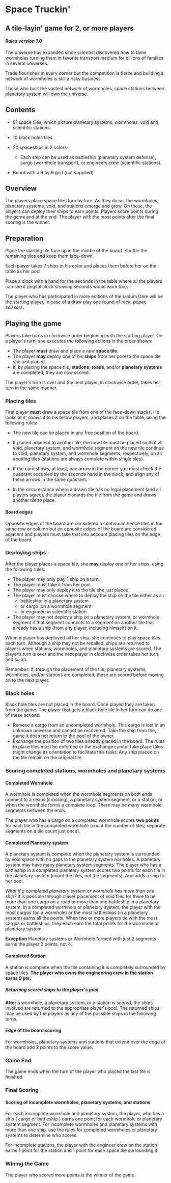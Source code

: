 # Space Truckin' 
## A tile-layin' game for 2, or more players 
#### *Rules version 1.0*

The universe has expanded since scientist discovered how
to tame wormholes turning them in favorite transport medium for billions 
of families in several universes. 

Trade flourishes in every corner but the competition is fierce and
building a network of wormholes is still a risky business.

Those who built the vastest network of wormholes, space stations between
planetary system will own the universe.

## Contents
* 81 space tiles, which picture planetary systems, wormholes, void and
  scientific stations.
* 10 black holes tiles.

* 20 spaceships in 2 colors
    - Each ship can be used as battleship (planetary system defense), cargo (wormhole transport), or engineers crew (scientific stations).

* Board with a 9 by 9 grid (not supplied)
 

## Overview
The players place space tiles turn by turn. As they do so, the wormholes,
planetary systems, void, and stations emerge and grow. On these, the players 
can deploy their ships to earn points. Players score points during the game 
and at the end.
The player with the most points after the final scoring is the winner.

## Preparation
Place the starting tile face up in the middle of the board. Shuffle the
remaining tiles and keep them face-down.

Each player takes 7 ships in his color and places them before her on the
table as her pool.

Place a clock with a hand for the seconds in the table where all the players 
can see it (digital clock showing seconds would work too).

The player who has participated in more editions of the Ludum Dare will
be the starting player, in case of a draw play one round of *rock, paper,
scissors*.


## Playing the game
Players take turns in clockwise order beginning with the starting
player. On a player's turn, she executes the following actions in the
order shown:
- The player **must** draw and place a new **space tile**.
- The player **may** deploy one of his **ships** from her pool to the
  space tile she just placed.
- if, by placing the space tile, **stations**, **roads**, and/or
  **planetary systems** are completed, they are now scored.
 
The player's turn is over and the next player, in clockwise order, takes
her turn in the same manner.

### Placing tiles
First player **must** draw a space tile from one of the face-down
stacks. He looks at it, shows it to his fellow players, and places it on
the table, using the following rules:

- The new tile can be placed in any free position of the board.

- If placed adjacent to another tile, the new tile must be placed so 
  that all void, planetary system, and wormhole segment on the new tile
  continue to void, planetary system, and wormhole segments, respectively, 
  on all abutting tiles (stations are always complete within single tiles).

- If the card shows, at least, one arrow in the corner you must check the
  quadrant occupied by the seconds hand in the clock, and align any of these 
  arrows in the same quadrant.

- In the circumstance where a drawn tile has no legal placement (and all
  players agree), the player discards the tile from the game and draws
  another tile to place.

#### Board edges
Opposite edges of the board are considered a continuum hence tiles in
the same row or column but on opposite edges of the board are considered
adjacent and players must take that into account placing tiles on the
edge of the board.

### Deploying ships
After the player places a space tile, she **may** deploy one of her
ships, using the following rules:
- The player may only play 1 ship on a turn.
- The player must take it from her pool.
- The player may only deploy it to the tile she just placed.
- The player must choose where to deploy the ship on the tile either as
  a :
  - battleship: in a planetary system
  - or cargo: on a wormhole segment
  - or engineer: in scientific station
- The player may not deploy a ship on a planetary system, or wormhole
  segment if that segment connects to a segment on another tile that
  already has a ship (from any player, including himself) on it. 

When a player has deployed all her ship, she continues to play space tiles 
each turn. Although a ship may not be recalled, ships are returned to players 
when stations, wormholes, and planetary systems are scored.
The player’s turn is over and the next player in clockwise order takes 
her turn, and so on.

Remember: If, through the placement of the tile, planetary systems, wormholes, 
and/or stations are completed, these are scored before moving on to the 
next player.

### Black holes
Black hole tiles are not placed in the board. Once played they are
taken from the game. The player that gets a black hole tile in her 
turn can do one of these actions:
 - Remove a cargo from an uncompleted wormhole. This cargo is lost in 
   an unknown universe and cannot be recovered. Take the ship from the,
   game it does not return to the pool of the owner.
 - Exchange the position of two tiles already placed in the board. The
   rules to place tiles must be enforced or the exchange cannot take
   place (tiles might change its orientation to facilitate this task). 
   Any ship placed on the tile remain on the original tile.

### Scoring completed stations, wormholes and planetary systems

#### Completed Wormhole
A wormhole is completed when the wormhole segments on both ends connect 
to a nexus (crossing), a planetary system segment, or a station, or when 
the wormhole forms a complete loop. There may be many wormhole segments 
between the ends.

The player who has a cargo on a completed wormhole scores **two points**
for each tile in the completed wormhole (count the number of tiles; separate 
segments on a tile count just once).

#### Completed Planetary system
A planetary system is complete when the planetary system is surrounded 
by void space with no gaps in the planetary system nor holes. A planetary 
system may have many planetary system segments. The player who has a 
battleship in a completed planetary system scores two points for each tile 
in the planetary system (count the tiles, not the segments). And adds
a ship to her pool.


*What if a completed planetary system or wormhole has more than one ship?*
It is possible through clever placement of void tiles for there to be 
more than one cargo on a road or more than one battleship in a planetary 
system. In a completed wormhole or planetary system, the player with the
most cargos (on a wormhole) or the most battleships (in a planetary system) 
earns all the points.
When two or more players tie with the most cargos or battleships, they each 
earn the total points for the wormhole or planetary system.

**Exception** Planetary systems or Wormhole formed with just 2 segments earns the
player 2 points, not 4.

#### Completed Station
A station is complete when the tile containing it is completely
surrounded by space tiles. **The player who owns the engineering crew in
the station earns 9 pts.**

##### Returning scored ships to the player's pool
**After** a wormhole, a planetary system, or a station is scored, the
ships involved are returned to the appropriate player's pool. The
returned ships may be used by the players as any of the possible ships
in the following turns.

#### Edge of the board scoring
For wormholes, planetary systems and stations that extend over the edge
of the board add 2 points to the score value.

### Game End
The game ends when the turn of the player who placed the last tile is
finished.

### Final Scoring
#### Scoring of incomplete wormholes, planetary systems, and stations
For each incomplete wormhole and planetary system, the player, who has
a ship ( cargo or battleship ) earns one point for each wormhole or
planetary system segment. For incomplete wormholes and planetary systems
with more than one ship, use the rules for completed wormholes or
planetary systems to determine who scores. 

For incomplete stations, the player with the engineer crew on the
station earns 1 point for the station and 1 point for each space tile
surrounding it.

### Wining the Game
The player who scored more points is the winner of the game.

